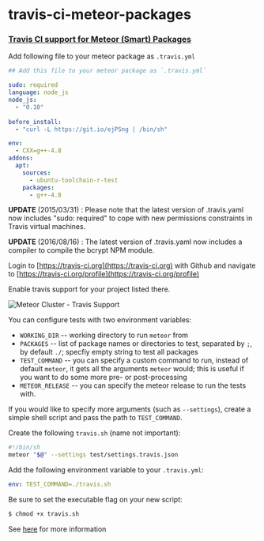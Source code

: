 travis-ci-meteor-packages
=========================

### [Travis CI support for Meteor (Smart) Packages](http://meteorhacks.com/travis-ci-support-for-meteor-packages.html)

Add following file to your meteor package as `.travis.yml`

```yaml
## Add this file to your meteor package as `.travis.yml`

sudo: required
language: node_js
node_js:
  - "0.10"
  
before_install:
  - "curl -L https://git.io/ejPSng | /bin/sh"

env:
  - CXX=g++-4.8
addons:
  apt:
    sources:
      - ubuntu-toolchain-r-test
    packages:
      - g++-4.8
```

**UPDATE** (2015/03/31) : Please note that the latest version of .travis.yaml now includes "sudo: required" to cope with new permissions constraints in Travis virtual machines.

**UPDATE** (2016/08/16) : The latest version of .travis.yaml now includes a compiler to compile the bcrypt NPM module.

Login to [https://travis-ci.org](https://travis-ci.org) with Github and navigate to [https://travis-ci.org/profile](https://travis-ci.org/profile)

Enable travis support for your project listed there.

![Meteor Cluster - Travis Support](http://i.imgur.com/JY9o3xm.png)

You can configure tests with two environment variables:
 * `WORKING_DIR` -- working directory to run `meteor` from
 * `PACKAGES` -- list of package names or directories to test, separated by `;`, by default `./`; specfiy empty string to test all packages
 * `TEST_COMMAND` -- you can specify a custom command to run, instead of default `meteor`, it gets all the arguments `meteor` would; this is useful if you want to do some more pre- or post-processing
 * `METEOR_RELEASE` -- you can specify the meteor release to run the tests with.

If you would like to specify more arguments (such as `--settings`), create a simple shell script and pass the path to `TEST_COMMAND`.

Create the following `travis.sh` (name not important):
```bash
#!/bin/sh
meteor "$@" --settings test/settings.travis.json
```
Add the following environment variable to your `.travis.yml`:
```yaml
env: TEST_COMMAND=./travis.sh
```

Be sure to set the executable flag on your new script:
```bash
$ chmod +x travis.sh
```

See [here](http://meteorhacks.com/travis-ci-support-for-meteor-packages.html) for more information
